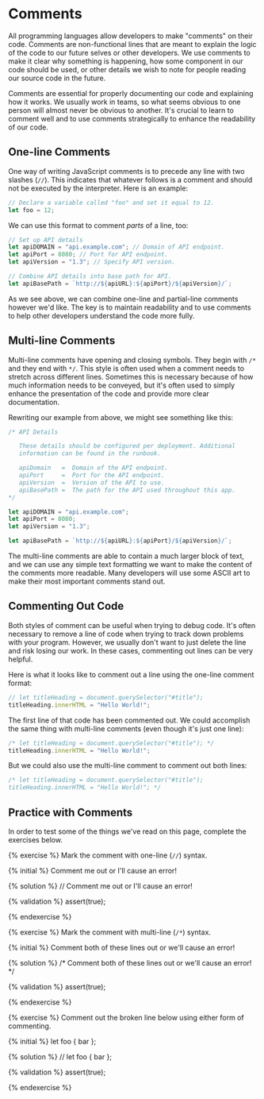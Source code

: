 # Comments

All programming languages allow developers to make "comments" on their code. Comments are non-functional lines that are meant to explain the logic of the code to our future selves or other developers. We use comments to make it clear why something is happening, how some component in our code should be used, or other details we wish to note for people reading our source code in the future. 

Comments are essential for properly documenting our code and explaining how it works. We usually work in teams, so what seems obvious to one person will almost never be obvious to another. It's crucial to learn to comment well and to use comments strategically to enhance the readability of our code.

## One-line Comments

One way of writing JavaScript comments is to precede any line with two slashes (`//`). This indicates that whatever follows is a comment and should not be executed by the interpreter. Here is an example:

```js
// Declare a variable called "foo" and set it equal to 12.
let foo = 12;
```

We can use this format to comment _parts_ of a line, too:

```js
// Set up API details
let apiDOMAIN = "api.example.com"; // Domain of API endpoint.
let apiPort = 8080; // Port for API endpoint.
let apiVersion = "1.3"; // Specify API version.

// Combine API details into base path for API.
let apiBasePath = `http://${apiURL}:${apiPort}/${apiVersion}/`;
```
As we see above, we can combine one-line and partial-line comments however we'd like. The key is to maintain readability and to use comments to help other developers understand the code more fully.

## Multi-line Comments

Multi-line comments have opening and closing symbols. They begin with `/*` and they end with `*/`. This style is often used when a comment needs to stretch across different lines. Sometimes this is necessary because of how much information needs to be conveyed, but it's often used to simply enhance the presentation of the code and provide more clear documentation.

Rewriting our example from above, we might see something like this:

```js
/* API Details

   These details should be configured per deployment. Additional
   information can be found in the runbook.

   apiDomain   =  Domain of the API endpoint.
   apiPort     =  Port for the API endpoint.
   apiVersion  =  Version of the API to use.
   apiBasePath =  The path for the API used throughout this app.
*/

let apiDOMAIN = "api.example.com"; 
let apiPort = 8080; 
let apiVersion = "1.3"; 

let apiBasePath = `http://${apiURL}:${apiPort}/${apiVersion}/`;
```

The multi-line comments are able to contain a much larger block of text, and we can use any simple text formatting we want to make the content of the comments more readable. Many developers will use some ASCII art to make their most important comments stand out.

## Commenting Out Code

Both styles of comment can be useful when trying to debug code. It's often necessary to remove a line of code when trying to track down problems with your program. However, we usually don't want to just delete the line and risk losing our work. In these cases, commenting out lines can be very helpful.

Here is what it looks like to comment out a line using the one-line comment format:

```js
// let titleHeading = document.querySelector("#title");
titleHeading.innerHTML = "Hello World!";
```

The first line of that code has been commented out. We could accomplish the same thing with multi-line comments (even though it's just one line):

```js
/* let titleHeading = document.querySelector("#title"); */
titleHeading.innerHTML = "Hello World!";

```

But we could also use the multi-line comment to comment out both lines:

```js
/* let titleHeading = document.querySelector("#title");
titleHeading.innerHTML = "Hello World!"; */
```

## Practice with Comments
In order to test some of the things we've read on this page, complete the exercises below. 

{% exercise %}
Mark the comment with one-line (`//`) syntax.

{% initial %}
Comment me out or I'll cause an error!

{% solution %}
// Comment me out or I'll cause an error!

{% validation %}
assert(true);

{% endexercise %}

{% exercise %}
Mark the comment with multi-line (`/*`) syntax.

{% initial %}
Comment both of these lines out 
or we'll cause an error!

{% solution %}
/* Comment both of these lines out 
or we'll cause an error! */

{% validation %}
assert(true);

{% endexercise %}

{% exercise %}
Comment out the broken line below using either form of commenting.

{% initial %}
let foo { bar };

{% solution %}
// let foo { bar };

{% validation %}
assert(true);

{% endexercise %}